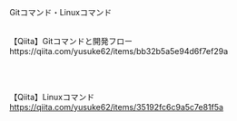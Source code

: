 Gitコマンド・Linuxコマンド

<br>
【Qiita】Gitコマンドと開発フロー<br>
https://qiita.com/yusuke62/items/bb32b5a5e94d6f7ef29a

<br><br>

【Qiita】Linuxコマンド<br>
https://qiita.com/yusuke62/items/35192fc6c9a5c7e81f5a
